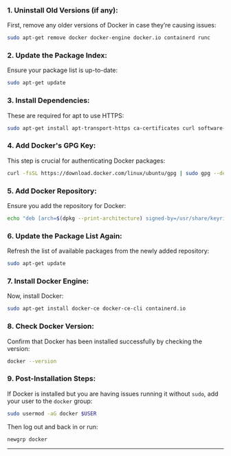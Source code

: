 ### 1. **Uninstall Old Versions (if any):**
   First, remove any older versions of Docker in case they’re causing issues:
   ```bash
   sudo apt-get remove docker docker-engine docker.io containerd runc
   ```

### 2. **Update the Package Index:**
   Ensure your package list is up-to-date:
   ```bash
   sudo apt-get update
   ```

### 3. **Install Dependencies:**
   These are required for apt to use HTTPS:
   ```bash
   sudo apt-get install apt-transport-https ca-certificates curl software-properties-common
   ```

### 4. **Add Docker's GPG Key:**
   This step is crucial for authenticating Docker packages:
   ```bash
   curl -fsSL https://download.docker.com/linux/ubuntu/gpg | sudo gpg --dearmor -o /usr/share/keyrings/docker-archive-keyring.gpg
   ```

### 5. **Add Docker Repository:**
   Ensure you add the repository for Docker:
   ```bash
   echo "deb [arch=$(dpkg --print-architecture) signed-by=/usr/share/keyrings/docker-archive-keyring.gpg] https://download.docker.com/linux/ubuntu $(lsb_release -cs) stable" | sudo tee /etc/apt/sources.list.d/docker.list > /dev/null
   ```

### 6. **Update the Package List Again:**
   Refresh the list of available packages from the newly added repository:
   ```bash
   sudo apt-get update
   ```

### 7. **Install Docker Engine:**
   Now, install Docker:
   ```bash
   sudo apt-get install docker-ce docker-ce-cli containerd.io
   ```

### 8. **Check Docker Version:**
   Confirm that Docker has been installed successfully by checking the version:
   ```bash
   docker --version
   ```

### 9. **Post-Installation Steps:**
   If Docker is installed but you are having issues running it without `sudo`, add your user to the `docker` group:
   ```bash
   sudo usermod -aG docker $USER
   ```

   Then log out and back in or run:
   ```bash
   newgrp docker
   ```

---